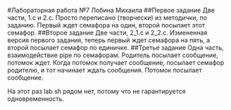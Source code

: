 #Лабораторная работа №7 Лобина Михаила
##Первое задание
Две части, 1.c и 2.c. Просто переписано (творчески) из методички, по заданию. Первый ждет семафора на один, второй посылает этот семафор.
##Второе задание
Две части, 2_1.с и 2_2.с. Измененная версия первого задания, теперь первый ждет семафора на пять, а второй посылает семафор по единичке.
##Третье задание
Одна часть, взаимодействие pipe по семафорам. Родитель посылает сообщение, потомок ждет. Когда потомок получает сообщение, посылает семафор родителю, и тот начинает ждать сообщения. Потомок посылает сообщение.

На этот раз lab.sh рядом нет, потому что не гарантируется одновременность.